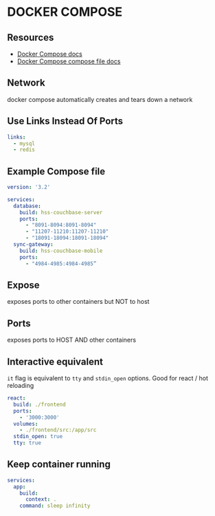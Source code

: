 # DOCKER COMPOSE

## Resources

- [Docker Compose docs](https://docs.docker.com/compose/)
- [Docker Compose compose file docs](https://docs.docker.com/compose/compose-file/)

## Network

docker compose automatically creates and tears down a network

## Use Links Instead Of Ports

```yml
links:
  - mysql
  - redis
```

## Example Compose file

```yml
version: '3.2'

services:
  database:
    build: hss-couchbase-server
    ports:
      - "8091-8094:8091-8094"
      - "11207-11210:11207-11210"
      - "18091-18094:18091-18094"
  sync-gateway:
    build: hss-couchbase-mobile
    ports:
      - "4984-4985:4984-4985”
```

## Expose

exposes ports to other containers but NOT to host

## Ports

exposes ports to HOST AND other containers

## Interactive equivalent

`it` flag is equivalent to `tty` and `stdin_open` options.
Good for react / hot reloading

```yml
react:
  build: ./frontend
  ports:
    - '3000:3000'
  volumes:
    - ./frontend/src:/app/src
  stdin_open: true
  tty: true
```

## Keep container running

```yml
services:
  app:
    build:
      context: .
    command: sleep infinity
```
